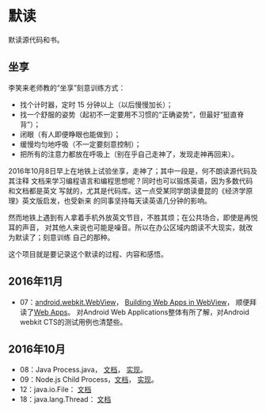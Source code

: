 # 默读

默读源代码和书。

## 坐享

李笑来老师教的“坐享”刻意训练方式：

* 找个计时器，定时 15 分钟以上（以后慢慢加长）；
* 找一个舒服的姿势（起初不一定要用不习惯的“正确姿势”，但最好“挺直脊背”）；
* 闭眼（有人即便睁眼也能做到）；
* 缓慢均匀地呼吸（不一定要刻意控制）；
* 把所有的注意力都放在呼吸上（别在乎自己走神了，发现走神再回来）。

2016年10月8日早上在地铁上试验坐享，走神了；其中一段是，何不朗读源代码及其注释
文档来学习编程语言和编程思想呢？同时也可以锻炼英语，因为多数代码和文档都是英文
写就的，尤其是代码库。这一点受某同学朗读曼昆的《经济学原理》英文版启发，也受新来
的同事坚持每天读英语几分钟的影响。

然而地铁上遇到有人拿着手机外放英文节目，不胜其烦；在公共场合，即使是再悦耳的声音，
对其他人来说也可能是噪音。所以在办公区域内朗读不大现实，就改为默读了；刻意训练
自己的那种。

这个项目就是要记录这个默读的过程、内容和感悟。

## 2016年11月

* 07：[android.webkit.WebView](https://developer.android.com/reference/android/webkit/WebView.html)，
  [Building Web Apps in WebView](https://developer.android.com/guide/webapps/webview.html)，
  顺便拜读了[Web Apps](https://developer.android.com/guide/webapps/index.html)。
  对Android Web Applications整体有所了解，对Android webkit CTS的测试用例也清楚些。

## 2016年10月

* 08：Java Process.java，
  [文档](http://docs.oracle.com/javase/8/docs/api/java/lang/Process.html)，
  [实现]()。
* 09：Node.js Child Process，[文档](https://nodejs.org/api/child_process.html)，
  [实现](https://github.com/nodejs/node/blob/master/lib/child_process.js)。
* 12：java.io.File：
  [文档](http://docs.oracle.com/javase/8/docs/api/java/io/File.html)
* 18：java.lang.Thread：
  [文档](http://docs.oracle.com/javase/8/docs/api/java/lang/Thread.html)
